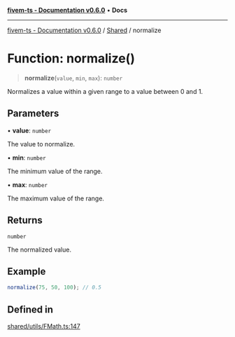 [**fivem-ts - Documentation v0.6.0**](../../../README.md) • **Docs**

***

[fivem-ts - Documentation v0.6.0](../../../README.md) / [Shared](../README.md) / normalize

# Function: normalize()

> **normalize**(`value`, `min`, `max`): `number`

Normalizes a value within a given range to a value between 0 and 1.

## Parameters

• **value**: `number`

The value to normalize.

• **min**: `number`

The minimum value of the range.

• **max**: `number`

The maximum value of the range.

## Returns

`number`

The normalized value.

## Example

```ts
normalize(75, 50, 100); // 0.5
```

## Defined in

[shared/utils/FMath.ts:147](https://github.com/Purpose-Dev/fivem-ts/blob/main/src/shared/utils/FMath.ts#L147)
